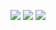 ![](https://psv4.userapi.com/c537232/u324708690/docs/d13/26d7703b4c4f/Blank_diagram_2.png?extra=CKyAijB0dSUARj-l7O95EA75SzlW5KgK1XYe9LeM8kdtl6U_TkSIdarrWG4Q8DZEWc9P56g4cPawWGOF_q57z-v-DqpGnlmQpxnU-KmLCNtGClv6JFLrl-dclTPBby8VVy1--x8dZLbkSrxgzjxqpj_td459)
![](https://psv4.userapi.com/c537232/u324708690/docs/d22/4b5ad1fdabbd/Blank_diagram.png?extra=zWFPRUHn4iVPhuRwvSrgJ6rMpxHPOAeuM37jnYrarFWJAnJSjhlQhGE6A3QciVaX9s5kyF_hnIxy_R8mPhCAMEvTw4udVUl6hNSSenw3SHGMiMTcDaH-WZBBrjZs2b6XIUYP1mXt6Hi79546x6rEEZy_uBD0)
![](https://psv4.userapi.com/c537232/u324708690/docs/d16/37b58d90444f/Blank_diagram_1.png?extra=gec2lnCOcYqob1MTCYz2la-wEM9tSEYNen-JhkOEbfC5E6U1t05zMHicJitW_1KcoLS73C0Wk87fe_NJNqvtaXDIrQpS3ZbbPEO1GaCInon3_TdaLqhr5qM1Kdro_f6WDfJ1Hga9ak3nKHzrYxj-mb_vcYH7)
